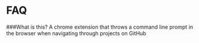 FAQ
===

###What is this?
A chrome extension that throws a command line prompt
in the browser when navigating through projects on GitHub
